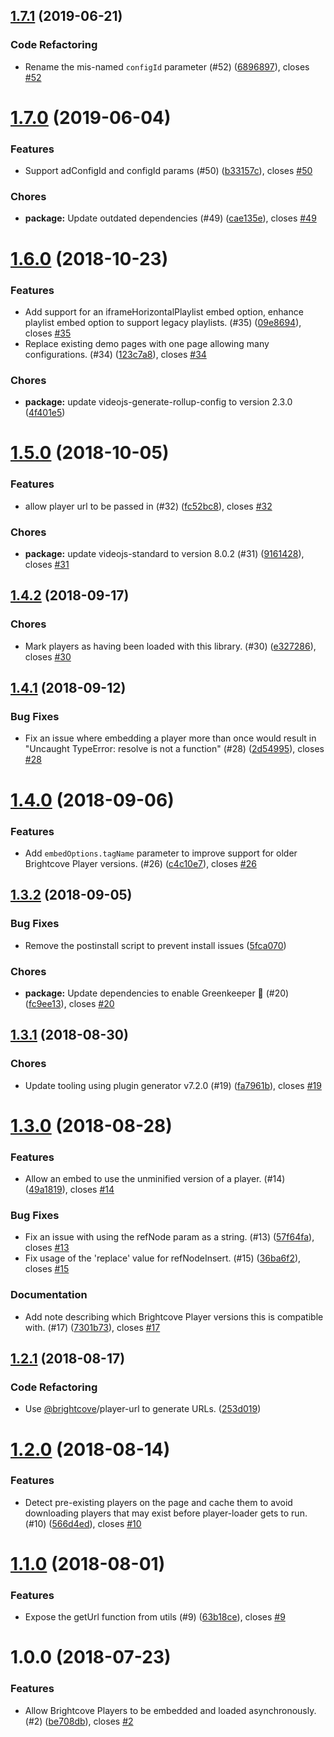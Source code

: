 <a name="1.7.1"></a>
## [1.7.1](https://github.com/brightcove/player-loader/compare/v1.7.0...v1.7.1) (2019-06-21)

### Code Refactoring

* Rename the mis-named `configId` parameter (#52) ([6896897](https://github.com/brightcove/player-loader/commit/6896897)), closes [#52](https://github.com/brightcove/player-loader/issues/52)

<a name="1.7.0"></a>
# [1.7.0](https://github.com/brightcove/player-loader/compare/v1.6.0...v1.7.0) (2019-06-04)

### Features

* Support adConfigId and configId params (#50) ([b33157c](https://github.com/brightcove/player-loader/commit/b33157c)), closes [#50](https://github.com/brightcove/player-loader/issues/50)

### Chores

* **package:** Update outdated dependencies (#49) ([cae135e](https://github.com/brightcove/player-loader/commit/cae135e)), closes [#49](https://github.com/brightcove/player-loader/issues/49)

<a name="1.6.0"></a>
# [1.6.0](https://github.com/brightcove/player-loader/compare/v1.5.0...v1.6.0) (2018-10-23)

### Features

* Add support for an iframeHorizontalPlaylist embed option, enhance playlist embed option to support legacy playlists. (#35) ([09e8694](https://github.com/brightcove/player-loader/commit/09e8694)), closes [#35](https://github.com/brightcove/player-loader/issues/35)
* Replace existing demo pages with one page allowing many configurations. (#34) ([123c7a8](https://github.com/brightcove/player-loader/commit/123c7a8)), closes [#34](https://github.com/brightcove/player-loader/issues/34)

### Chores

* **package:** update videojs-generate-rollup-config to version 2.3.0 ([4f401e5](https://github.com/brightcove/player-loader/commit/4f401e5))

<a name="1.5.0"></a>
# [1.5.0](https://github.com/brightcove/player-loader/compare/v1.4.2...v1.5.0) (2018-10-05)

### Features

* allow player url to be passed in (#32) ([fc52bc8](https://github.com/brightcove/player-loader/commit/fc52bc8)), closes [#32](https://github.com/brightcove/player-loader/issues/32)

### Chores

* **package:** update videojs-standard to version 8.0.2 (#31) ([9161428](https://github.com/brightcove/player-loader/commit/9161428)), closes [#31](https://github.com/brightcove/player-loader/issues/31)

<a name="1.4.2"></a>
## [1.4.2](https://github.com/brightcove/player-loader/compare/v1.4.1...v1.4.2) (2018-09-17)

### Chores

* Mark players as having been loaded with this library. (#30) ([e327286](https://github.com/brightcove/player-loader/commit/e327286)), closes [#30](https://github.com/brightcove/player-loader/issues/30)

<a name="1.4.1"></a>
## [1.4.1](https://github.com/brightcove/player-loader/compare/v1.4.0...v1.4.1) (2018-09-12)

### Bug Fixes

* Fix an issue where embedding a player more than once would result in "Uncaught TypeError: resolve is not a function" (#28) ([2d54995](https://github.com/brightcove/player-loader/commit/2d54995)), closes [#28](https://github.com/brightcove/player-loader/issues/28)

<a name="1.4.0"></a>
# [1.4.0](https://github.com/brightcove/player-loader/compare/v1.3.2...v1.4.0) (2018-09-06)

### Features

* Add `embedOptions.tagName` parameter to improve support for older Brightcove Player versions. (#26) ([c4c10e7](https://github.com/brightcove/player-loader/commit/c4c10e7)), closes [#26](https://github.com/brightcove/player-loader/issues/26)

<a name="1.3.2"></a>
## [1.3.2](https://github.com/brightcove/player-loader/compare/v1.3.1...v1.3.2) (2018-09-05)

### Bug Fixes

* Remove the postinstall script to prevent install issues ([5fca070](https://github.com/brightcove/player-loader/commit/5fca070))

### Chores

* **package:** Update dependencies to enable Greenkeeper 🌴 (#20) ([fc9ee13](https://github.com/brightcove/player-loader/commit/fc9ee13)), closes [#20](https://github.com/brightcove/player-loader/issues/20)

<a name="1.3.1"></a>
## [1.3.1](https://github.com/brightcove/player-loader/compare/v1.3.0...v1.3.1) (2018-08-30)

### Chores

* Update tooling using plugin generator v7.2.0 (#19) ([fa7961b](https://github.com/brightcove/player-loader/commit/fa7961b)), closes [#19](https://github.com/brightcove/player-loader/issues/19)

<a name="1.3.0"></a>
# [1.3.0](https://github.com/brightcove/player-loader/compare/v1.2.1...v1.3.0) (2018-08-28)

### Features

* Allow an embed to use the unminified version of a player. (#14) ([49a1819](https://github.com/brightcove/player-loader/commit/49a1819)), closes [#14](https://github.com/brightcove/player-loader/issues/14)

### Bug Fixes

* Fix an issue with using the refNode param as a string. (#13) ([57f64fa](https://github.com/brightcove/player-loader/commit/57f64fa)), closes [#13](https://github.com/brightcove/player-loader/issues/13)
* Fix usage of the 'replace' value for refNodeInsert. (#15) ([36ba6f2](https://github.com/brightcove/player-loader/commit/36ba6f2)), closes [#15](https://github.com/brightcove/player-loader/issues/15)

### Documentation

* Add note describing which Brightcove Player versions this is compatible with. (#17) ([7301b73](https://github.com/brightcove/player-loader/commit/7301b73)), closes [#17](https://github.com/brightcove/player-loader/issues/17)

<a name="1.2.1"></a>
## [1.2.1](https://github.com/brightcove/player-loader/compare/v1.2.0...v1.2.1) (2018-08-17)

### Code Refactoring

* Use [@brightcove](https://github.com/brightcove)/player-url to generate URLs. ([253d019](https://github.com/brightcove/player-loader/commit/253d019))

<a name="1.2.0"></a>
# [1.2.0](https://github.com/brightcove/player-loader/compare/v1.1.0...v1.2.0) (2018-08-14)

### Features

* Detect pre-existing players on the page and cache them to avoid downloading players that may exist before player-loader gets to run. (#10) ([566d4ed](https://github.com/brightcove/player-loader/commit/566d4ed)), closes [#10](https://github.com/brightcove/player-loader/issues/10)

<a name="1.1.0"></a>
# [1.1.0](https://github.com/brightcove/player-loader/compare/v1.0.0...v1.1.0) (2018-08-01)

### Features

* Expose the getUrl function from utils (#9) ([63b18ce](https://github.com/brightcove/player-loader/commit/63b18ce)), closes [#9](https://github.com/brightcove/player-loader/issues/9)

<a name="1.0.0"></a>
# 1.0.0 (2018-07-23)

### Features

* Allow Brightcove Players to be embedded and loaded asynchronously. (#2) ([be708db](https://github.com/brightcove/player-loader/commit/be708db)), closes [#2](https://github.com/brightcove/player-loader/issues/2)

